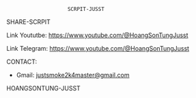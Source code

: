                         SCRPIT-JUSST

SHARE-SCRPIT


Link Yoututbe: https://www.youtube.com/@HoangSonTungJusst



Link Telegram: https://www.youtube.com/@HoangSonTungJusst



CONTACT:
- Gmail: justsmoke2k4master@gmail.com


HOANGSONTUNG-JUSST
